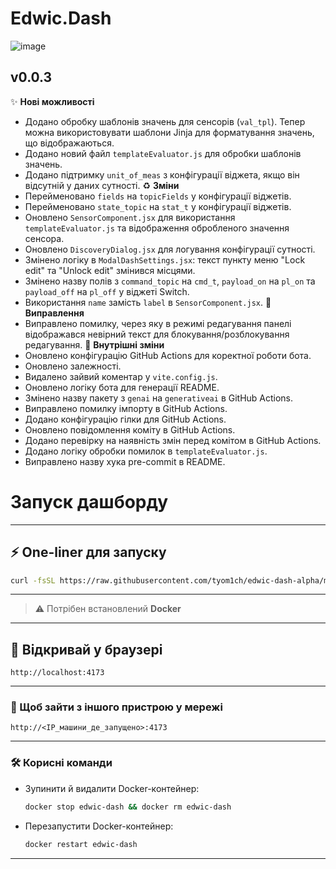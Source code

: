# Edwic.Dash

![image](https://github.com/user-attachments/assets/cc4f998c-a5bb-49e9-a80c-bbe3e20a9859)

<!-- CHANGELOG START -->
## v0.0.3

✨ **Нові можливості**
- Додано обробку шаблонів значень для сенсорів (`val_tpl`). Тепер можна використовувати шаблони Jinja для форматування значень, що відображаються.
- Додано новий файл `templateEvaluator.js` для обробки шаблонів значень.
- Додано підтримку `unit_of_meas` з конфігурації віджета, якщо він відсутній у даних сутності.
♻️ **Зміни**
- Перейменовано `fields` на `topicFields` у конфігурації віджетів.
- Перейменовано `state_topic` на `stat_t` у конфігурації віджетів.
- Оновлено `SensorComponent.jsx` для використання `templateEvaluator.js` та відображення обробленого значення сенсора.
- Оновлено `DiscoveryDialog.jsx` для логування конфігурації сутності.
- Змінено логіку в `ModalDashSettings.jsx`: текст пункту меню "Lock edit" та "Unlock edit" змінився місцями.
- Змінено назву полів з `command_topic` на `cmd_t`, `payload_on` на `pl_on` та `payload_off` на `pl_off` у віджеті Switch.
- Використання `name` замість `label` в `SensorComponent.jsx`.
🐛 **Виправлення**
- Виправлено помилку, через яку в режимі редагування панелі відображався невірний текст для блокування/розблокування редагування.
🧹 **Внутрішні зміни**
- Оновлено конфігурацію GitHub Actions для коректної роботи бота.
- Оновлено залежності.
- Видалено зайвий коментар у `vite.config.js`.
- Оновлено логіку бота для генерації README.
- Змінено назву пакету з `genai` на `generativeai` в GitHub Actions.
- Виправлено помилку імпорту в GitHub Actions.
- Додано конфігурацію гілки для GitHub Actions.
- Оновлено повідомлення коміту в GitHub Actions.
- Додано перевірку на наявність змін перед комітом в GitHub Actions.
- Додано логіку обробки помилок в `templateEvaluator.js`.
- Виправлено назву хука pre-commit в README.
<!-- CHANGELOG END -->

# Запуск дашборду

---

## ⚡ One-liner для запуску

```bash
curl -fsSL https://raw.githubusercontent.com/tyom1ch/edwic-dash-alpha/main/install.sh -o install.sh && bash install.sh
```

---

> ⚠️ Потрібен встановлений **Docker**

---

## 🚀 Відкривай у браузері

```
http://localhost:4173
```

---

### 📡 Щоб зайти з іншого пристрою у мережі

```
http://<IP_машини_де_запущено>:4173
```

---

### 🛠️ Корисні команди

* Зупинити й видалити Docker-контейнер:

  ```bash
  docker stop edwic-dash && docker rm edwic-dash
  ```

* Перезапустити Docker-контейнер:

  ```bash
  docker restart edwic-dash
  ```
---
